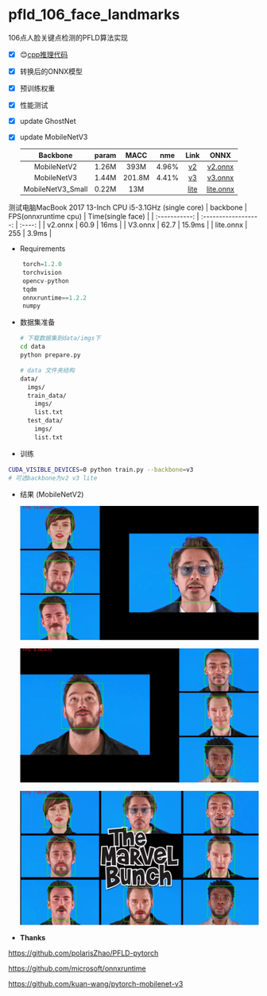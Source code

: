 # pfld_106_face_landmarks
106点人脸关键点检测的PFLD算法实现

- [x] 😊[cpp推理代码 ](https://github.com/Hsintao/pfld-ncnn)

- [x] 转换后的ONNX模型

- [x] 预训练权重

- [x] 性能测试 

- [x] update GhostNet

- [x] update MobileNetV3 

  |     Backbone      | param |  MACC  |  nme  |              Link              | ONNX |
  | :---------------: | :---: | :----: | :---: | :----------------------------: | :--: |
  |    MobileNetV2    | 1.26M |  393M  | 4.96% |    [v2](checkpoint/v2/v2.pth)    | [v2.onnx](output/v2.onnx) |
  |    MobileNetV3    | 1.44M | 201.8M | 4.41% |    [v3](checkpoint/v3/v3.pth)    | [v3.onnx](output/v3.onnx) |
  | MobileNetV3_Small | 0.22M | 13M |  | [lite](checkpoint/lite/lite.pth) | [lite.onnx](output/lite.onnx) |

测试电脑MacBook 2017 13-Inch   CPU i5-3.1GHz (single core)
|   backbone    | FPS(onnxruntime cpu) |  Time(single face)  |
| :-----------: | :------------------: | :----: |
|    v2.onnx    |         60.9         |  16ms  |
|    V3.onnx    |         62.7         | 15.9ms |
| lite.onnx |        255        | 3.9ms |

-  Requirements

```python
    torch=1.2.0
    torchvision
    opencv-python
    tqdm
    onnxruntime==1.2.2
    numpy
```


- 数据集准备

  ```bash
  # 下载数据集到data/imgs下
  cd data
  python prepare.py
  ```
  ```bash
  # data 文件夹结构
  data/
    imgs/
    train_data/
      imgs/
      list.txt
    test_data/
      imgs/
      list.txt
  ```
  
-  训练

  ```bash
  CUDA_VISIBLE_DEVICES=0 python train.py --backbone=v3
  # 可选backbone为v2 v3 lite
  ```
  
- 结果 (MobileNetV2)

  ![](./output/result_1.jpg)
  
  
  ![](./output/result_2.jpg)
  
  
  ![](./output/result_3.jpg)
  
 - **Thanks**

https://github.com/polarisZhao/PFLD-pytorch

https://github.com/microsoft/onnxruntime

https://github.com/kuan-wang/pytorch-mobilenet-v3